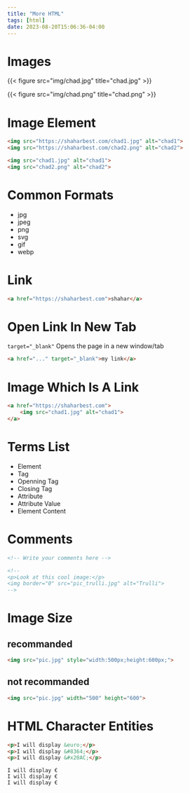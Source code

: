 ```yaml
---
title: "More HTML"
tags: [html]
date: 2023-08-20T15:06:36-04:00
---
```


# Images

{{< figure src="img/chad.jpg" title="chad.jpg" >}}

{{< figure src="img/chad.png" title="chad.png" >}}

# Image Element

```html
<img src="https://shaharbest.com/chad1.jpg" alt="chad1">
<img src="https://shaharbest.com/chad2.png" alt="chad2">

<img src="chad1.jpg" alt="chad1">
<img src="chad2.png" alt="chad2">
```

# Common Formats

* jpg
* jpeg
* png
* svg
* gif
* webp

# Link

```html
<a href="https://shaharbest.com">shahar</a>
```

# Open Link In New Tab

`target="_blank"` Opens the page in a new window/tab
 
```html
<a href="..." target="_blank">my link</a>
```

# Image Which Is A Link

```html
<a href="https://shaharbest.com">
	<img src="chad1.jpg" alt="chad1">
</a>
```

# Terms List

* Element
* Tag
* Openning Tag
* Closing Tag
* Attribute
* Attribute Value
* Element Content

# Comments
```html
<!-- Write your comments here -->

<!--
<p>Look at this cool image:</p>
<img border="0" src="pic_trulli.jpg" alt="Trulli">
-->
```

# Image Size

## recommanded
```html
<img src="pic.jpg" style="width:500px;height:600px;">
```

## not recommanded
```html
<img src="pic.jpg" width="500" height="600">
```

# HTML Character Entities

```html
<p>I will display &euro;</p>
<p>I will display &#8364;</p>
<p>I will display &#x20AC;</p>
```

```
I will display €
I will display €
I will display €
```